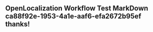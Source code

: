 <properties
ms.topic="hero-topic"
ms.test1="hero-topic"
ms.test2="test"/>

## OpenLocalization Workflow Test MarkDown ca88f92e-1953-4a1e-aaf6-efa2672b95ef thanks!
